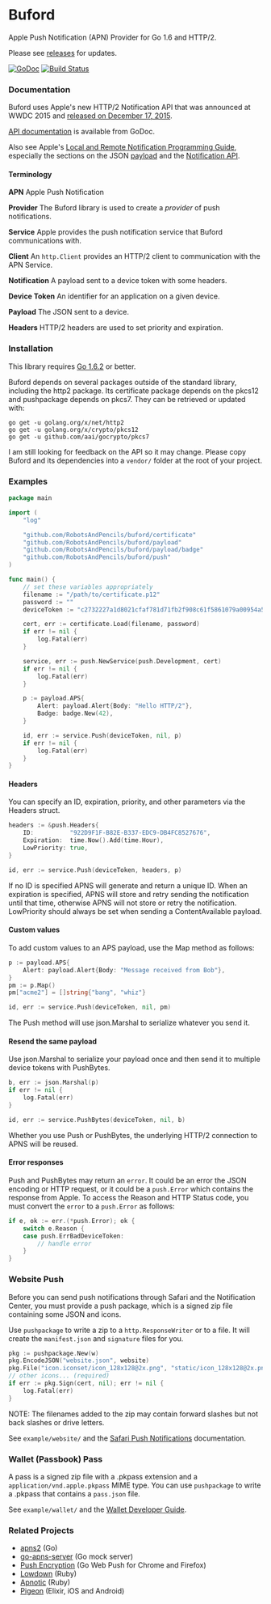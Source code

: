 # Buford

Apple Push Notification (APN) Provider for Go 1.6 and HTTP/2.

Please see [releases](https://github.com/RobotsAndPencils/buford/releases) for updates.

[![GoDoc](https://godoc.org/github.com/RobotsAndPencils/buford?status.svg)](https://godoc.org/github.com/RobotsAndPencils/buford) [![Build Status](https://travis-ci.org/RobotsAndPencils/buford.svg?branch=ci)](https://travis-ci.org/RobotsAndPencils/buford)

### Documentation

Buford uses Apple's new HTTP/2 Notification API that was announced at WWDC 2015 and [released on December 17, 2015](https://developer.apple.com/news/?id=12172015b).

[API documentation](https://godoc.org/github.com/RobotsAndPencils/buford/) is available from GoDoc.

Also see Apple's [Local and Remote Notification Programming Guide][notification], especially the sections on the JSON [payload][] and the [Notification API][notification-api].

[notification]: https://developer.apple.com/library/ios/documentation/NetworkingInternet/Conceptual/RemoteNotificationsPG/Chapters/Introduction.html
[payload]: https://developer.apple.com/library/ios/documentation/NetworkingInternet/Conceptual/RemoteNotificationsPG/Chapters/TheNotificationPayload.html#//apple_ref/doc/uid/TP40008194-CH107-SW1
[notification-api]: https://developer.apple.com/library/ios/documentation/NetworkingInternet/Conceptual/RemoteNotificationsPG/Chapters/APNsProviderAPI.html#//apple_ref/doc/uid/TP40008194-CH101-SW1

#### Terminology

**APN** Apple Push Notification

**Provider** The Buford library is used to create a _provider_ of push notifications.

**Service** Apple provides the push notification service that Buford communications with.

**Client** An `http.Client` provides an HTTP/2 client to communication with the APN Service.

**Notification** A payload sent to a device token with some headers.

**Device Token** An identifier for an application on a given device.

**Payload** The JSON sent to a device.

**Headers** HTTP/2 headers are used to set priority and expiration.

### Installation

This library requires [Go 1.6.2](https://golang.org/dl/) or better.

Buford depends on several packages outside of the standard library, including the http2 package. Its certificate package depends on the pkcs12 and pushpackage depends on pkcs7. They can be retrieved or updated with:

```
go get -u golang.org/x/net/http2
go get -u golang.org/x/crypto/pkcs12
go get -u github.com/aai/gocrypto/pkcs7
```

I am still looking for feedback on the API so it may change. Please copy Buford and its dependencies into a `vendor/` folder at the root of your project.

### Examples

```go
package main

import (
	"log"

	"github.com/RobotsAndPencils/buford/certificate"
	"github.com/RobotsAndPencils/buford/payload"
	"github.com/RobotsAndPencils/buford/payload/badge"
	"github.com/RobotsAndPencils/buford/push"
)

func main() {
	// set these variables appropriately
	filename := "/path/to/certificate.p12"
	password := ""
	deviceToken := "c2732227a1d8021cfaf781d71fb2f908c61f5861079a00954a5453f1d0281433"

	cert, err := certificate.Load(filename, password)
	if err != nil {
		log.Fatal(err)
	}

	service, err := push.NewService(push.Development, cert)
	if err != nil {
		log.Fatal(err)
	}

	p := payload.APS{
		Alert: payload.Alert{Body: "Hello HTTP/2"},
		Badge: badge.New(42),
	}

	id, err := service.Push(deviceToken, nil, p)
	if err != nil {
		log.Fatal(err)
	}
}
```

#### Headers

You can specify an ID, expiration, priority, and other parameters via the Headers struct.

```go
headers := &push.Headers{
	ID:          "922D9F1F-B82E-B337-EDC9-DB4FC8527676",
	Expiration:  time.Now().Add(time.Hour),
	LowPriority: true,
}

id, err := service.Push(deviceToken, headers, p)
```

If no ID is specified APNS will generate and return a unique ID. When an expiration is specified, APNS will store and retry sending the notification until that time, otherwise APNS will not store or retry the notification. LowPriority should always be set when sending a ContentAvailable payload.

#### Custom values

To add custom values to an APS payload, use the Map method as follows:

```go
p := payload.APS{
	Alert: payload.Alert{Body: "Message received from Bob"},
}
pm := p.Map()
pm["acme2"] = []string{"bang", "whiz"}

id, err := service.Push(deviceToken, nil, pm)
```

The Push method will use json.Marshal to serialize whatever you send it.

#### Resend the same payload

Use json.Marshal to serialize your payload once and then send it to multiple device tokens with PushBytes.

```go
b, err := json.Marshal(p)
if err != nil {
	log.Fatal(err)
}

id, err := service.PushBytes(deviceToken, nil, b)
```

Whether you use Push or PushBytes, the underlying HTTP/2 connection to APNS will be reused.

#### Error responses

Push and PushBytes may return an `error`. It could be an error the JSON encoding or HTTP request, or it could be a `push.Error` which contains the response from Apple. To access the Reason and HTTP Status code, you must convert the `error` to a `push.Error` as follows:

```go
if e, ok := err.(*push.Error); ok {
	switch e.Reason {
	case push.ErrBadDeviceToken:
		// handle error
	}
}
```

### Website Push

Before you can send push notifications through Safari and the Notification Center, you must provide a push package, which is a signed zip file containing some JSON and icons.

Use `pushpackage` to write a zip to a `http.ResponseWriter` or to a file. It will create the `manifest.json` and `signature` files for you.

```go
pkg := pushpackage.New(w)
pkg.EncodeJSON("website.json", website)
pkg.File("icon.iconset/icon_128x128@2x.png", "static/icon_128x128@2x.png")
// other icons... (required)
if err := pkg.Sign(cert, nil); err != nil {
	log.Fatal(err)
}
```

NOTE: The filenames added to the zip may contain forward slashes but not back slashes or drive letters.

See `example/website/` and the [Safari Push Notifications][safari] documentation.

[safari]: https://developer.apple.com/library/mac/documentation/NetworkingInternet/Conceptual/NotificationProgrammingGuideForWebsites/PushNotifications/PushNotifications.html#//apple_ref/doc/uid/TP40013225-CH3-SW12

### Wallet (Passbook) Pass

A pass is a signed zip file with a .pkpass extension and a `application/vnd.apple.pkpass` MIME type. You can use `pushpackage` to write a .pkpass that contains a `pass.json` file.

See `example/wallet/` and the [Wallet Developer Guide][wallet].

[wallet]: https://developer.apple.com/library/prerelease/ios/documentation/UserExperience/Conceptual/PassKit_PG/index.html

### Related Projects

* [apns2](https://github.com/sideshow/apns2) (Go)
* [go-apns-server](https://github.com/CleverTap/go-apns-server) (Go mock server)
* [Push Encryption](https://github.com/GoogleChrome/push-encryption-go) (Go Web Push for Chrome and Firefox)
* [Lowdown](https://github.com/alloy/lowdown) (Ruby)
* [Apnotic](https://github.com/ostinelli/apnotic) (Ruby)
* [Pigeon](https://github.com/codedge-llc/pigeon) (Elixir, iOS and Android)

